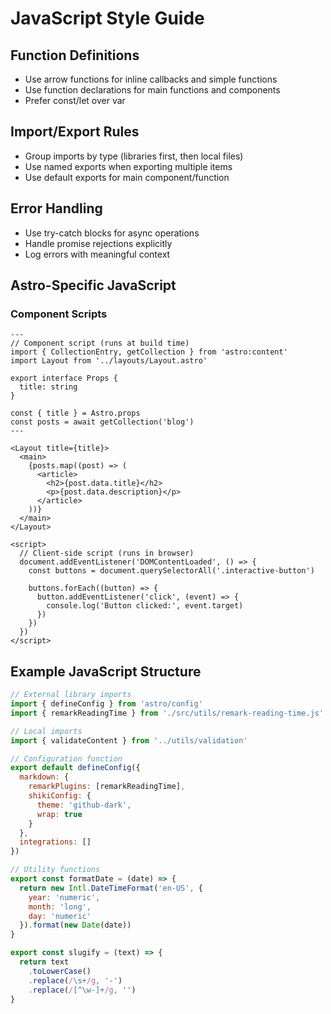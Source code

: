 # JavaScript Style Guide

## Function Definitions
- Use arrow functions for inline callbacks and simple functions
- Use function declarations for main functions and components
- Prefer const/let over var

## Import/Export Rules
- Group imports by type (libraries first, then local files)
- Use named exports when exporting multiple items
- Use default exports for main component/function

## Error Handling
- Use try-catch blocks for async operations
- Handle promise rejections explicitly
- Log errors with meaningful context

## Astro-Specific JavaScript

### Component Scripts
```astro
---
// Component script (runs at build time)
import { CollectionEntry, getCollection } from 'astro:content'
import Layout from '../layouts/Layout.astro'

export interface Props {
  title: string
}

const { title } = Astro.props
const posts = await getCollection('blog')
---

<Layout title={title}>
  <main>
    {posts.map((post) => (
      <article>
        <h2>{post.data.title}</h2>
        <p>{post.data.description}</p>
      </article>
    ))}
  </main>
</Layout>

<script>
  // Client-side script (runs in browser)
  document.addEventListener('DOMContentLoaded', () => {
    const buttons = document.querySelectorAll('.interactive-button')
    
    buttons.forEach((button) => {
      button.addEventListener('click', (event) => {
        console.log('Button clicked:', event.target)
      })
    })
  })
</script>
```

## Example JavaScript Structure

```javascript
// External library imports
import { defineConfig } from 'astro/config'
import { remarkReadingTime } from './src/utils/remark-reading-time.js'

// Local imports
import { validateContent } from '../utils/validation'

// Configuration function
export default defineConfig({
  markdown: {
    remarkPlugins: [remarkReadingTime],
    shikiConfig: {
      theme: 'github-dark',
      wrap: true
    }
  },
  integrations: []
})

// Utility functions
export const formatDate = (date) => {
  return new Intl.DateTimeFormat('en-US', {
    year: 'numeric',
    month: 'long', 
    day: 'numeric'
  }).format(new Date(date))
}

export const slugify = (text) => {
  return text
    .toLowerCase()
    .replace(/\s+/g, '-')
    .replace(/[^\w-]+/g, '')
}
```